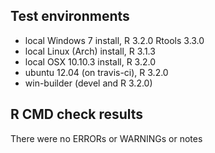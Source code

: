 ## Test environments

- local Windows 7 install, R 3.2.0 Rtools 3.3.0
- local Linux (Arch) install, R 3.1.3
- local OSX 10.10.3 install, R 3.2.0
- ubuntu 12.04 (on travis-ci), R 3.2.0
- win-builder (devel and R 3.2.0)

## R CMD check results
There were no ERRORs or WARNINGs or notes
